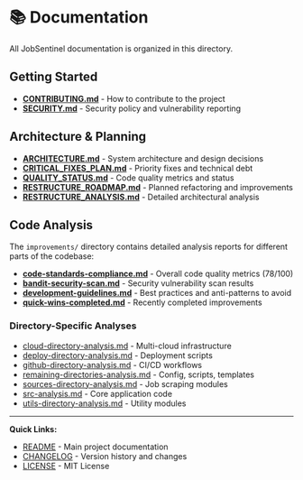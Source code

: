 # 📚 Documentation

All JobSentinel documentation is organized in this directory.

## Getting Started

- **[CONTRIBUTING.md](CONTRIBUTING.md)** - How to contribute to the project
- **[SECURITY.md](SECURITY.md)** - Security policy and vulnerability reporting

## Architecture & Planning

- **[ARCHITECTURE.md](ARCHITECTURE.md)** - System architecture and design decisions
- **[CRITICAL_FIXES_PLAN.md](CRITICAL_FIXES_PLAN.md)** - Priority fixes and technical debt
- **[QUALITY_STATUS.md](QUALITY_STATUS.md)** - Code quality metrics and status
- **[RESTRUCTURE_ROADMAP.md](RESTRUCTURE_ROADMAP.md)** - Planned refactoring and improvements
- **[RESTRUCTURE_ANALYSIS.md](RESTRUCTURE_ANALYSIS.md)** - Detailed architectural analysis

## Code Analysis

The `improvements/` directory contains detailed analysis reports for different parts of the codebase:

- **[code-standards-compliance.md](improvements/code-standards-compliance.md)** - Overall code quality metrics (78/100)
- **[bandit-security-scan.md](improvements/bandit-security-scan.md)** - Security vulnerability scan results
- **[development-guidelines.md](improvements/development-guidelines.md)** - Best practices and anti-patterns to avoid
- **[quick-wins-completed.md](improvements/quick-wins-completed.md)** - Recently completed improvements

### Directory-Specific Analyses

- [cloud-directory-analysis.md](improvements/cloud-directory-analysis.md) - Multi-cloud infrastructure
- [deploy-directory-analysis.md](improvements/deploy-directory-analysis.md) - Deployment scripts
- [github-directory-analysis.md](improvements/github-directory-analysis.md) - CI/CD workflows
- [remaining-directories-analysis.md](improvements/remaining-directories-analysis.md) - Config, scripts, templates
- [sources-directory-analysis.md](improvements/sources-directory-analysis.md) - Job scraping modules
- [src-analysis.md](improvements/src-analysis.md) - Core application code
- [utils-directory-analysis.md](improvements/utils-directory-analysis.md) - Utility modules

---

**Quick Links:**
- [README](../README.md) - Main project documentation
- [CHANGELOG](../CHANGELOG.md) - Version history and changes
- [LICENSE](../LICENSE) - MIT License
